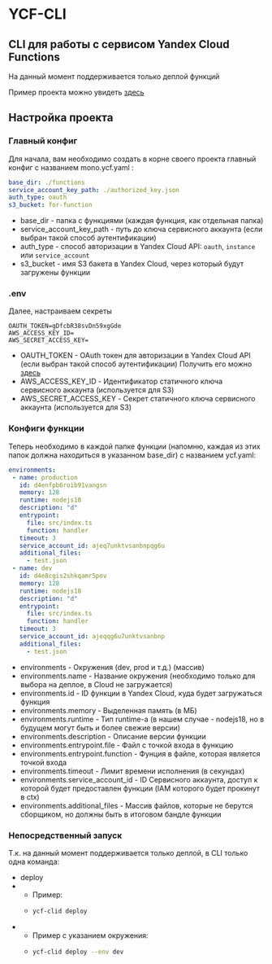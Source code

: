  # YCF-CLI
 ## CLI для работы с cервисом Yandex Cloud Functions
На данный момент поддерживается только деплой функций

Пример проекта можно увидеть [здесь](https://github.com/MIMBOL22/ycf-cli-template/)

 ## Настройка проекта
 ### Главный конфиг
Для начала, вам необходимо создать в корне своего проекта главный конфиг с названием mono.ycf.yaml :
```yaml
base_dir: ./functions
service_account_key_path: ./authorized_key.json
auth_type: oauth
s3_bucket: for-function
```
 + base_dir - папка с функциями (каждая функция, как отдельная папка)
 + service_account_key_path - путь до ключа сервисного аккаунта (если выбран такой способ аутентификации)
 + auth_type - способ авторизации в Yandex Cloud API: `oauth`, `instance` или `service_account`
 + s3_bucket - имя S3 бакета в Yandex Cloud, через который будут загружены функции

 ### .env
Далее, настраиваем секреты
```env
OAUTH_TOKEN=gDfcbR38svDn59xgGde
AWS_ACCESS_KEY_ID=
AWS_SECRET_ACCESS_KEY=
```
 + OAUTH_TOKEN - OAuth токен для авторизации в Yandex Cloud API (если выбран такой способ аутентификации) Получить его можно [здесь](https://oauth.yandex.ru/authorize?response_type=token&client_id=1a6990aa636648e9b2ef855fa7bec2fb)
 + AWS_ACCESS_KEY_ID - Идентификатор статичного ключа сервисного аккаунта (используется для S3)
 + AWS_SECRET_ACCESS_KEY - Секрет статичного ключа сервисного аккаунта (используется для S3)
   
 ### Конфиги функции
 Теперь необходимо в каждой папке функции (напомню, каждая из этих папок должна находиться в указанном base_dir) c названием ycf.yaml:
 ```yaml
 environments:
  - name: production
    id: d4enfpb6roib91vangsn
    memory: 128
    runtime: nodejs18
    description: "d"
    entrypoint:
      file: src/index.ts
      function: handler
    timeout: 3
    service_account_id: ajeq7unktvsanbnpqg6u
    additional_files:
      - test.json
  - name: dev
    id: d4e8cgis2shkqamr5pov
    memory: 128
    runtime: nodejs18
    description: "d"
    entrypoint:
      file: src/index.ts
      function: handler
    timeout: 3
    service_account_id: ajeqqg6u7unktvsanbnp
    additional_files:
      - test.json
 ```
 + environments - Окружения (dev, prod и т.д.) (массив)
 + environments.name - Название окружения (необходимо только для выбора на деплое, в Cloud не загружается)
 + environments.id - ID функции в Yandex Cloud, куда будет загружаться функция
 + environments.memory - Выделенная память (в МБ)
 + environments.runtime - Тип runtime-a (в нашем случае - nodejs18, но в будущем могут быть и более свежие версии)
 + environments.description - Описание версии функции
 + environments.entrypoint.file - Файл с точкой входа в функцию
 + environments.entrypoint.function - Фунция в файле, которая является точкой входа
 + environments.timeout - Лимит времени исполнения (в секундах)
 + environments.service_account_id - ID Сервисного аккаунта, доступ к которой будет предоставлен функции (IAM которого будет прокинут в ctx)
 + environments.additional_files - Массив файлов, которые не берутся сборщиком, но должны быть в итоговом бандле функции

 ### Непосредственный запуск 
 Т.к. на данный момент поддерживается только деплой, в CLI только одна команда:
 + deploy
 + + Пример:
   + ```bash
     ycf-clid deploy
     ```
 + + Пример c указанием окружения:
   + ```bash
     ycf-clid deploy --env dev
     ```
